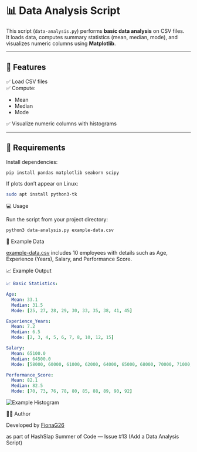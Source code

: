 # 📊 Data Analysis Script

This script (`data-analysis.py`) performs **basic data analysis** on CSV files.  
It loads data, computes summary statistics (mean, median, mode), and visualizes numeric columns using **Matplotlib**.

---

## 🚀 Features
✅ Load CSV files  
✅ Compute:
- Mean  
- Median  
- Mode  

✅ Visualize numeric columns with histograms  

---

## 🧰 Requirements
Install dependencies:

```bash
pip install pandas matplotlib seaborn scipy
```
If plots don’t appear on Linux:
```bash
sudo apt install python3-tk
```
💻 Usage

Run the script from your project directory:
```bash
python3 data-analysis.py example-data.csv
```
📁 Example Data

[example-data.csv](https://github.com/FionaG26/py-vault/blob/feature/data-analysis-script/data-science/example-data.csv) includes 10 employees with details such as Age, Experience (Years), Salary, and Performance Score.

📈 Example Output
```yaml
📈 Basic Statistics:

Age:
  Mean: 33.1
  Median: 31.5
  Mode: [25, 27, 28, 29, 30, 33, 35, 38, 41, 45]

Experience_Years:
  Mean: 7.2
  Median: 6.5
  Mode: [2, 3, 4, 5, 6, 7, 8, 10, 12, 15]

Salary:
  Mean: 65100.0
  Median: 64500.0
  Mode: [58000, 60000, 61000, 62000, 64000, 65000, 68000, 70000, 71000, 72000]

Performance_Score:
  Mean: 82.1
  Median: 82.5
  Mode: [70, 73, 76, 78, 80, 85, 88, 89, 90, 92]
```
![Example Histogram](https://github.com/FionaG26/py-vault/blob/feature/data-analysis-script/data-science/Figure_1.png?raw=true)

🧑‍💻 Author

Developed by [FionaG26](https://github.com/FionaG26)

as part of HashSlap Summer of Code — Issue #13 (Add a Data Analysis Script)

